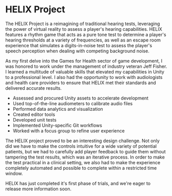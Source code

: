 <link rel="stylesheet" type="text/css" href="https://ryanyearsley.github.io/style.css">

# HELIX Project

The HELIX Project is a reimagining of traditional hearing tests, leveraging the power of virtual reality to assess a player's hearing capabilities. HELIX features a rhythm game that acts as a pure tone test to determine a player's hearing thresholds at a variety of frequencies, as well as an escape room experience that simulates a digits-in-noise test to assess the player's speech perception when dealing with competing background noise.

As my first delve into the Games for Health sector of game development, I was honored to work under the management of industry veteran Jeff Fisher. I learned a multitude of valuable skills that elevated my capabilities in Unity to a professional level. I also had the opportunity to work with audiologists and health care providers to ensure that HELIX met their standards and delivered accurate results.

- Assessed and procured Unity assets to accelerate development
- Used top-of-the-line audiometers to calibrate audio files
- Performed data analytics and visualization
- Created editor tools
- Developed unit tests
- Implemented Unity-specific Git workflows
- Worked with a focus group to refine user experience

The HELIX project proved to be an interesting design challenge. Not only did we have to make the controls intuitive for a wide variety of potential patients, but we had to carefully add player feedback to guide them without tampering the test results, which was an iterative process. In order to make the test practical in a clinical setting, we also had to make the experience completely automated and possible to complete within a restricted time window. 

HELIX has just completed it's first phase of trials, and we're eager to release more information soon.

